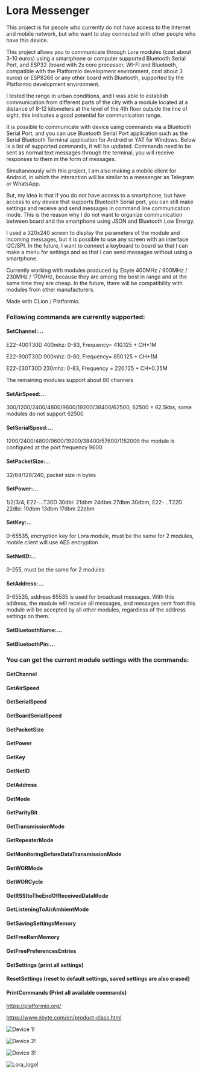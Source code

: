 <h1>Lora Messenger</h1>
<p>This project is for people who currently do not have access to the Internet and mobile network, but who want to stay connected with other people who have this device.</p>
<p>This project allows you to communicate through Lora modules (cost about 3-10 euros) using a smartphone or computer supported Bluetooth Serial Port, and ESP32 (board with 2x core processor, WI-FI and Bluetooth, compatible with the Platformio development environment, cost about 3 euros) or ESP8266 or any other board  with Bluetooth, supported by the Platformio development environment.</p>
<p>I tested the range in urban conditions, and I was able to establish communication from different parts of the city with a module located at a distance of 8-12 kilometers at the level of the 4th floor outside the line of sight, this indicates a good potential for communication range.</p>
<p>It is possible to communicate with device using commands via a Bluetooth Serial Port, and you can use Bluetooth Serial Port application such as the Serial Bluetooth Terminal application for Android or YAT for Windows. Below is a list of supported commands, it will be updated. Commands need to be sent as normal text messages through the terminal, you will receive responses to them in the form of messages.</p>
<p>Simultaneously with this project, I am also making a mobile client for Android, in which the interaction will be similar to a messenger as Telegram or WhatsApp.</p>
<p>But, my idea is that if you do not have access to a smartphone, but have access to any device that supports Bluetooth Serial port, you can still make settings and receive and send messages in command line communication mode. This is the reason why I do not want to organize communication between board and the smartphone using JSON and Bluetooth Low Energy.</p>
<p>I used a 320x240 screen to display the parameters of the module and incoming messages, but it is possible to use any screen with an interface I2C/SPI. In the future, I want to connect a keyboard to board so that I can make a menu for settings and so that I can send messages without using a smartphone.</p>
<p>Currently working with modules produced by Ebyte 400MHz / 900MHz / 230MHz / 170MHz, because they are among the best in range and at the same time they are cheap. In the future, there will be compatibility with modules from other manufacturers.</p>
<p>Made with CLion / Platformio.</p>
<h3>Following commands are currently supported:</h3>
<h4>SetChannel:...</h4>
<p>E22-400T30D 400mhz: 0-83, Frequency= 410.125 + CH*1M</p>
<p>E22-900T30D 900mhz: 0-80, Frequency= 850.125 + CH*1M</p>
<p>E22-230T30D 230mhz: 0-83, Frequency = 220.125 + CH*0.25M</p>
<p>The remaining modules support about 80 channels</p>
<h4>SetAirSpeed:...</h4>
<p>300/1200/2400/4800/9600/19200/38400/62500, 62500 = 62.5kbs, some modules do not support 62500</p>
<h4>SetSerialSpeed:...</h4>
<p>1200/2400/4800/9600/19200/38400/57600/115200б the module is configured at the port frequency 9600</p>
<h4>SetPacketSize:...</h4>
<p>32/64/128/240, packet size in bytes</p>
<h4>SetPower:...</h4>
<p>1/2/3/4, E22-...T30D 30dbi: 21dbm 24dbm 27dbm 30dbm, E22-...T22D 22dbi: 10dbm 13dbm 17dbm 22dbm</p>
<h4>SetKey:...</h4>
<p>0-65535, encryption key for Lora module, must be the same for 2 modules, mobile client will use AES encryption</p>
<h4>SetNetID:...</h4>
<p>0-255, must be the same for 2 modules</p>
<h4>SetAddress:...</h4>
<p>0-65535, address 65535 is used for broadcast messages. With this address, the module will receive all messages, and messages sent from this module will be accepted by all other modules, regardless of the address settings on them.</p>
<h4>SetBluetoothName:...</h4>
<h4>SetBluetoothPin:...</h4>
<h3>You can get the current module settings with the commands:</h3>
<h4>GetChannel</h4>
<h4>GetAirSpeed</h4>
<h4>GetSerialSpeed</h4>
<h4>GetBoardSerialSpeed</h4>
<h4>GetPacketSize</h4>
<h4>GetPower</h4>
<h4>GetKey</h4>
<h4>GetNetID</h4>
<h4>GetAddress</h4>
<h4>GetMode</h4>
<h4>GetParityBit</h4>
<h4>GetTransmissionMode</h4>
<h4>GetRepeaterMode</h4>
<h4>GetMonitoringBeforeDataTransmissionMode</h4>
<h4>GetWORMode</h4>
<h4>GetWORCycle</h4>
<h4>GetRSSItoTheEndOfReceivedDataMode</h4>
<h4>GetListeningToAirAmbientMode</h4>
<h4>GetSavingSettingsMemory</h4>
<h4>GetFreeRamMemory</h4>
<h4>GetFreePreferencesEntries</h4>
<h4>GetSettings (print all settings)</h4>
<h4>ResetSettings (reset to default settings, saved settings are also erased)</h4>
<h4>PrintCommands (Print all available commands)</h4>

https://platformio.org/

https://www.ebyte.com/en/product-class.html

![Device 1!](https://github.com/RomanKryvolapov/LoraMessenger/blob/main/IMG_20221214_230954.jpg "Device 1")

![Device 2!](https://github.com/RomanKryvolapov/LoraMessenger/blob/main/IMG_20221214_231034.jpg "Device 2")

![Device 3!](https://raw.githubusercontent.com/RomanKryvolapov/LoraMessengerESP32Client/main/ESP32.png "Device 3")

![Lora_logo!](https://raw.githubusercontent.com/RomanKryvolapov/LoraMessengerESP32Client/main/lora_logo.jpg "Lora_logo" )



